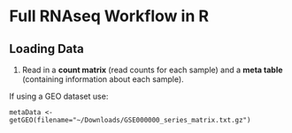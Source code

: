 # Full RNAseq Workflow in R
## Loading Data
1. Read in a **count matrix** (read counts for each sample) and a **meta table** (containing information about each sample).

If using a GEO dataset use:
```
metaData <- getGEO(filename="~/Downloads/GSE000000_series_matrix.txt.gz")
```
